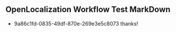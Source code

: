 ## OpenLocalization Workflow Test MarkDown
* 9a86c1fd-0835-49df-870e-269e3e5c8073 thanks!

<!--HONumber=Oct16_HO3-->


